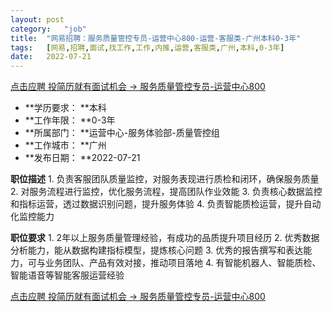 ```yaml
---
layout:	post
category:	"job"
title:	"网易招聘：服务质量管控专员-运营中心800-运营-客服类-广州本科0-3年"
tags:	[网易,招聘,面试,找工作,工作,内推,运营,客服类,广州,本科,0-3年]
date:	2022-07-21
---
```


[点击应聘 投简历就有面试机会 -> 服务质量管控专员-运营中心800](http://mobile.bole.netease.com/bole/boleDetail?id=18486&employeeId=346f03c3cda5f04c&key=all)



- **学历要求： **本科
- **工作年限： **0-3年
- **所属部门： **运营中心-服务体验部-质量管控组
- **工作城市： **广州
- **发布日期： **2022-07-21



**职位描述**
1.&nbsp;负责客服团队质量监控，对服务表现进行质检和闭环，确保服务质量
2.&nbsp;对服务流程进行监控，优化服务流程，提高团队作业效能
3.&nbsp;负责核心数据监控和指标运营，透过数据识别问题，提升服务体验
4.&nbsp;负责智能质检运营，提升自动化监控能力



**职位要求**
1.&nbsp;2年以上服务质量管理经验，有成功的品质提升项目经历
2.&nbsp;优秀数据分析能力，能从数据构建指标模型，提炼核心问题
3.&nbsp;优秀的报告撰写和表达能力，可与业务团队、产品有效对接，推动项目落地
4.&nbsp;有智能机器人、智能质检、智能语音等智能客服运营经验



[点击应聘 投简历就有面试机会 -> 服务质量管控专员-运营中心800](http://mobile.bole.netease.com/bole/boleDetail?id=18486&employeeId=346f03c3cda5f04c&key=all)